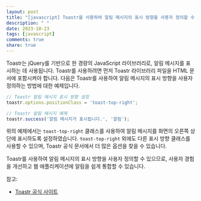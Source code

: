 ```yaml
---
layout: post
title: "[javascript] Toastr을 사용하여 알림 메시지의 표시 방향을 사용자 정의할 수 있나요?"
description: " "
date: 2023-10-23
tags: [javascript]
comments: true
share: true
---
```


Toastr는 jQuery를 기반으로 한 경량의 JavaScript 라이브러리로, 알림 메시지를 표시하는 데 사용됩니다. Toastr를 사용하려면 먼저 Toastr 라이브러리 파일을 HTML 문서에 포함시켜야 합니다. 다음은 Toastr를 사용하여 알림 메시지의 표시 방향을 사용자 정의하는 방법에 대한 예제입니다.

```javascript
// Toastr 알림 메시지 표시 방향 설정
toastr.options.positionClass = 'toast-top-right';

// Toastr 알림 메시지 예제
toastr.success('알림 메시지가 표시됩니다.', '알림');
```

위의 예제에서는 `toast-top-right` 클래스를 사용하여 알림 메시지를 화면의 오른쪽 상단에 표시하도록 설정하였습니다. `toast-top-right` 외에도 다른 표시 방향 클래스를 사용할 수 있으며, Toastr 공식 문서에서 더 많은 옵션을 찾을 수 있습니다.

Toastr를 사용하여 알림 메시지의 표시 방향을 사용자 정의할 수 있으므로, 사용자 경험을 개선하고 웹 애플리케이션에 알림을 쉽게 통합할 수 있습니다.

참고:
- [Toastr 공식 사이트](https://github.com/CodeSeven/toastr)